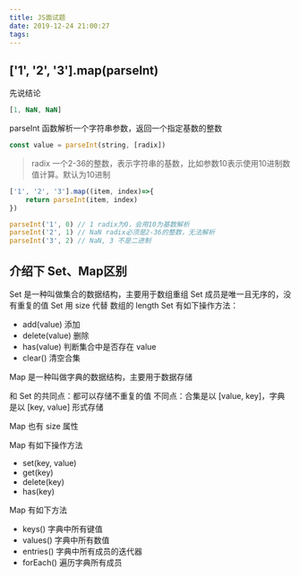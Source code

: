 ```yaml
---
title: JS面试题
date: 2019-12-24 21:00:27
tags:
---
```


## ['1', '2', '3'].map(parseInt)

先说结论

``` js 
[1, NaN, NaN]
```

parseInt 函数解析一个字符串参数，返回一个指定基数的整数

``` js
const value = parseInt(string, [radix])
```

> radix 一个2-36的整数，表示字符串的基数，比如参数10表示使用10进制数值计算。默认为10进制


``` js
['1', '2', '3'].map((item, index)=>{
    return parseInt(item, index)
})

parseInt('1', 0) // 1 radix为0，会用10为基数解析
parseInt('2', 1) // NaN radix必须是2-36的整数，无法解析
parseInt('3', 2) // NaN, 3 不是二进制
```

## 介绍下 Set、Map区别

Set 是一种叫做集合的数据结构，主要用于数组重组
Set 成员是唯一且无序的，没有重复的值
Set 用 size 代替 数组的 length
Set 有如下操作方法：
 * add(value) 添加
 * delete(value) 删除
 * has(value) 判断集合中是否存在 value
 * clear() 清空合集

Map 是一种叫做字典的数据结构，主要用于数据存储

和 Set 的共同点：都可以存储不重复的值
不同点：合集是以 [value, key]，字典是以 [key, value] 形式存储

Map 也有 size 属性

Map 有如下操作方法
 * set(key, value)
 * get(key)
 * delete(key)
 * has(key)

Map 有如下方法
 * keys() 字典中所有键值
 * values() 字典中所有数值
 * entries() 字典中所有成员的迭代器
 * forEach() 遍历字典所有成员
